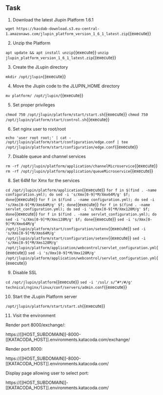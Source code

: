 ## Task

1. Download the latest Jlupin Platform 1.6.1

`wget https://kacdab-download.s3.eu-central-1.amazonaws.com/jlupin_platform_version_1_6_1_latest.zip`{{execute}}

2. Unzip the Platform

`apt update && apt install unzip`{{execute}}
`unzip jlupin_platform_version_1_6_1_latest.zip`{{execute}}

3. Create the JLupin directory

`mkdir /opt/jlupin`{{execute}}

4. Move the Jlupin code to the JLUPIN_HOME directory

`mv platform/ /opt/jlupin/`{{execute}}

5. Set proper privileges

`chmod 750 /opt/jlupin/platform/start/start.sh`{{execute}}
`chmod 750 /opt/jlupin/platform/start/control.sh`{{execute}}

6. Set nginx user to root/root

`echo 'user root root;' | cat - /opt/jlupin/platform/start/configuration/edge.conf | tee /opt/jlupin/platform/start/configuration/edge.conf`{{execute}}

7. Disable queue and channel services

`rm -rf /opt/jlupin/platform/application/channelMicroservice`{{execute}}
`rm -rf /opt/jlupin/platform/application/queueMicroservice`{{execute}}

8. Set 64M for Xmx for the services

`cd /opt/jlupin/platform/application`{{execute}}
`for f in $(find . -name configuration.yml); do sed -i 's/Xmx[0-9]*M/Xmx64M/g' $f; done`{{execute}}
`for f in $(find . -name configuration.yml); do sed -i 's/Xms[0-9]*M/Xms64M/g' $f; done`{{execute}}
`for f in $(find . -name servlet_configuration.yml); do sed -i 's/Xmx[0-9]*M/Xmx128M/g' $f; done`{{execute}}
`for f in $(find . -name servlet_configuration.yml); do sed -i 's/Xms[0-9]*M/Xms128M/g' $f; done`{{execute}}
`sed -i 's/Xmx[0-9]*M/Xmx64M/g' /opt/jlupin/platform/start/configuration/setenv`{{execute}}
`sed -i 's/Xms[0-9]*M/Xms64M/g' /opt/jlupin/platform/start/configuration/setenv`{{execute}}
`sed -i 's/Xms[0-9]*M/Xms128M/g' /opt/jlupin/platform/application/webcontrol/servlet_configuration.yml`{{execute}}
`sed -i 's/Xmx[0-9]*M/Xmx128M/g' /opt/jlupin/platform/application/webcontrol/servlet_configuration.yml`{{execute}}

9. Disable SSL

`cd /opt/jlupin/platform`{{execute}}
`sed -i '/ssl/ s/^#*/#/g' technical/nginx/linux/conf/servers/admin.conf`{{execute}}

10. Start the JLupin Platform server

`/opt/jlupin/platform/start/start.sh`{{execute}}

11. Visit the environment

Render port 8000/exchange/:

https://[[HOST_SUBDOMAIN]]-8000-[[KATACODA_HOST]].environments.katacoda.com/exchange/

Render port 8000:

https://[[HOST_SUBDOMAIN]]-8000-[[KATACODA_HOST]].environments.katacoda.com/

Display page allowing user to select port:

https://[[HOST_SUBDOMAIN]]-[[KATACODA_HOST]].environments.katacoda.com/
